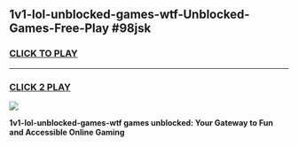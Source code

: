 
## 1v1-lol-unblocked-games-wtf-Unblocked-Games-Free-Play #98jsk
<h3>
<a href="https://us.freeplayer.one?title=1v1-lol-unblocked-games-wtf&ref=9M">CLICK TO PLAY</a></h3>
<hr>

<h3>
<a href="https://us.freeplayer.one?title=1v1-lol-unblocked-games-wtf&ref=9M">CLICK 2 PLAY</a>
  
</h3>

<a href="https://us.freeplayer.one?title=1v1-lol-unblocked-games-wtf&ref=9M"><img src="https://clearcache.store/games.png"></a>


**1v1-lol-unblocked-games-wtf games unblocked: Your Gateway to Fun and Accessible Online Gaming**
